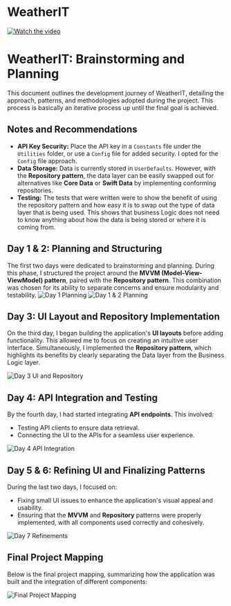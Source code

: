 # WeatherIT

[![Watch the video](./ReadMeAssets/thumbnail.png)]([https://raw.githubusercontent.com/username/repository/branch/path/to/video.mp4](https://github.com/Khondwani/WeatherIt/blame/e8f27cf1a58a4829bcfd38bd2541bc3452f097f3/ReadMeAssets/Recording.mp4))

# WeatherIT: Brainstorming and Planning

This document outlines the development journey of WeatherIT, detailing the approach, patterns, and methodologies adopted during the project. This process is basically an iterative process up until the final goal is achieved.

## Notes and Recommendations

- **API Key Security:** Place the API key in a `Constants` file under the `Utilities` folder, or use a `Config` file for added security. I opted for the `Config` file approach.
- **Data Storage:** Data is currently stored in `UserDefaults`. However, with the **Repository pattern**, the data layer can be easily swapped out for alternatives like **Core Data** or **Swift Data** by implementing conforming repositories.
- **Testing:** The tests that were written were to show the benefit of using the repository pattern and how easy it is to swap out the type of data layer that is being used. This shows that business Logic does not need to know anything about how the data is being stored or where it is coming from.

## Day 1 & 2: Planning and Structuring

The first two days were dedicated to brainstorming and planning. During this phase, I structured the project around the **MVVM (Model-View-ViewModel) pattern**, paired with the **Repository pattern**. This combination was chosen for its ability to separate concerns and ensure modularity and testability.
![Day 1 Planning](./ReadMeAssets/Day%201%20.png)
![Day 1 & 2 Planning](./ReadMeAssets/Day%201-2%20System%20Design.png)

## Day 3: UI Layout and Repository Implementation

On the third day, I began building the application's **UI layouts** before adding functionality. This allowed me to focus on creating an intuitive user interface. Simultaneously, I implemented the **Repository pattern**, which highlights its benefits by clearly separating the Data layer from the Business Logic layer.

![Day 3 UI and Repository](./ReadMeAssets/Day3.png)

## Day 4: API Integration and Testing

By the fourth day, I had started integrating **API endpoints**. This involved:

- Testing API clients to ensure data retrieval.
- Connecting the UI to the APIs for a seamless user experience.

![Day 4 API Integration](./ReadMeAssets/Day%204.png)

## Day 5 & 6: Refining UI and Finalizing Patterns

During the last two days, I focused on:

- Fixing small UI issues to enhance the application's visual appeal and usability.
- Ensuring that the **MVVM** and **Repository** patterns were properly implemented, with all components used correctly and cohesively.

![Day 7 Refinements](./ReadMeAssets/Day%206%20&%207.png)

## Final Project Mapping

Below is the final project mapping, summarizing how the application was built and the integration of different components:

![Final Project Mapping](./ReadMeAssets/FinalDay.png)


